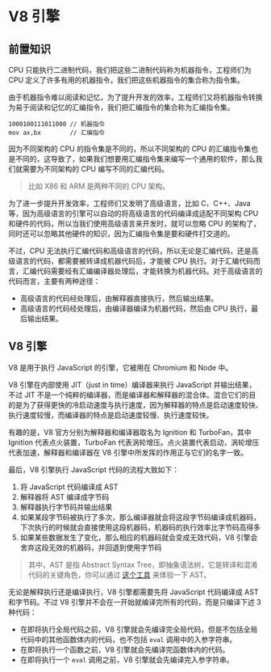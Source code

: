 # V8 引擎

## 前置知识

CPU 只能执行二进制代码，我们把这些二进制代码称为机器指令，工程师们为 CPU 定义了许多有用的机器指令，我们把这些机器指令的集合称为指令集。

由于机器指令难以阅读和记忆，为了提升开发的效率，工程师们又将机器指令转换为易于阅读和记忆的汇编指令，我们把汇编指令的集合称为汇编指令集。

```
1000100111011000 // 机器指令
mov ax,bx        // 汇编指令
```

因为不同架构的 CPU 的指令集是不同的，所以不同架构的 CPU 的汇编指令集也是不同的，这导致了，如果我们想要用汇编指令集来编写一个通用的软件，那么我们就需要为不同架构的 CPU 编写不同的汇编代码。

> 比如 X86 和 ARM 是两种不同的 CPU 架构。

为了进一步提升开发效率，工程师们又发明了高级语言，比如 C、C++、Java 等，因为高级语言的引擎可以自动的将高级语言的代码编译成适配不同架构 CPU 和硬件的代码，所以当我们使用高级语言来开发时，就可以忽略 CPU 的架构了，同时还可以忽略其他硬件的知识，因为汇编指令集是要和硬件打交道的。

不过，CPU 无法执行汇编代码和高级语言的代码，所以无论是汇编代码，还是高级语言的代码，都需要被转译成机器代码后，才能被 CPU 执行。对于汇编代码而言，汇编代码需要经有汇编编译器处理后，才能转换为机器代码。对于高级语言的代码而言，主要有两种途径：

- 高级语言的代码经处理后，由解释器直接执行，然后输出结果。
- 高级语言的代码经处理后，由编译器编译为机器代码，然后由 CPU 执行，最后输出结果。

## V8 引擎

V8 是用于执行 JavaScript 的引擎，它被用在 Chromium 和 Node 中。

V8 引擎在内部使用 JIT（just in time）编译器来执行 JavaScript 并输出结果，不过 JIT 不是一个纯粹的编译器，而是编译器和解释器的混合体。混合它们的目的是为了获得更快的冷启动速度与执行速度，因为解释器的特点是启动速度较快、执行速度较慢，而编译器的特点是启动速度较慢、执行速度较快。

有趣的是，V8 官方分别为解释器和编译器取名为 Ignition 和 TurboFan，其中 Ignition 代表点火装置，TurboFan 代表涡轮增压。点火装置代表启动，涡轮增压代表加速，解释器和编译器在 V8 引擎中所发挥的作用正与它们的名字一致。

最后，V8 引擎执行 JavaScript 代码的流程大致如下：

1. 将 JavaScript 代码编译成 AST
2. 解释器将 AST 编译成字节码
3. 解释器执行字节码并输出结果
4. 如果某段字节码被执行了多次，那么编译器就会将这段字节码编译成机器码，下次执行的时候就会直接使用这段机器码，机器码的执行效率比字节码高得多
5. 如果某些数据发生了变化，那么相应的机器码就会变成无效代码，V8 引擎会舍弃这段无效的机器码，并回退到使用字节码

> 其中，AST 是指 Abstract Syntax Tree，即抽象语法树，它是转译和混淆代码的关键角色，你可以通过 [这个工具](https://astexplorer.net/) 来体验一下 AST。

无论是解释执行还是编译执行，V8 引擎都需要先将 JavaScript 代码编译成 AST 和字节码。不过 V8 引擎并不会在一开始就编译完所有的代码，而是只编译下述 3 种代码：

- 在即将执行全局代码之前，V8 引擎就会先编译完全局代码，但是不包括全局代码中的其他函数体内的代码，也不包括 `eval` 调用中的入参字符串。
- 在即将执行一个函数之前，V8 引擎就会先编译完函数体内的代码。
- 在即将执行一个 `eval` 调用之前，V8 引擎就会先编译完入参字符串。
